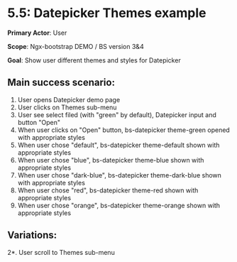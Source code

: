5.5: Datepicker Themes example
==============================
**Primary Actor**: User

**Scope**: Ngx-bootstrap DEMO / BS version 3&4

**Goal**: Show user different themes and styles for Datepicker

Main success scenario:
----------------------
1. User opens Datepicker demo page
2. User clicks on Themes sub-menu
3. User see select filed (with "green" by default), Datepicker input and button "Open"
4. When user clicks on "Open" button, bs-datepicker theme-green opened with appropriate styles
5. When user chose "default", bs-datepicker theme-default shown with appropriate styles
6. When user chose "blue", bs-datepicker theme-blue shown with appropriate styles
7. When user chose "dark-blue", bs-datepicker theme-dark-blue shown with appropriate styles
8. When user chose "red", bs-datepicker theme-red shown with appropriate styles
9. When user chose "orange", bs-datepicker theme-orange shown with appropriate styles


Variations:
-----------
2*. User scroll to Themes sub-menu
